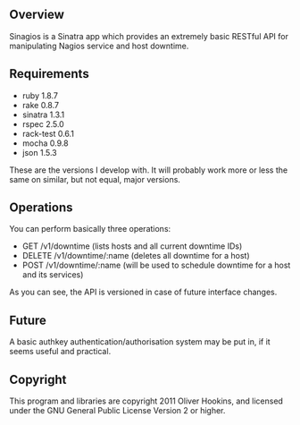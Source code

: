 Overview
--------

Sinagios is a Sinatra app which provides an extremely basic RESTful API for
manipulating Nagios service and host downtime.

Requirements
------------
 * ruby 1.8.7
 * rake 0.8.7
 * sinatra 1.3.1
 * rspec 2.5.0
 * rack-test 0.6.1
 * mocha 0.9.8
 * json 1.5.3

These are the versions I develop with. It will probably work more or less the
same on similar, but not equal, major versions.

Operations
----------

You can perform basically three operations:
 - GET /v1/downtime (lists hosts and all current downtime IDs)
 - DELETE /v1/downtime/:name (deletes all downtime for a host)
 - POST /v1/downtime/:name (will be used to schedule downtime for a host and
                            its services)

As you can see, the API is versioned in case of future interface changes.

Future
------
A basic authkey authentication/authorisation system may be put in, if it seems
useful and practical.

Copyright
---------
This program and libraries are copyright 2011 Oliver Hookins, and licensed
under the GNU General Public License Version 2 or higher.
